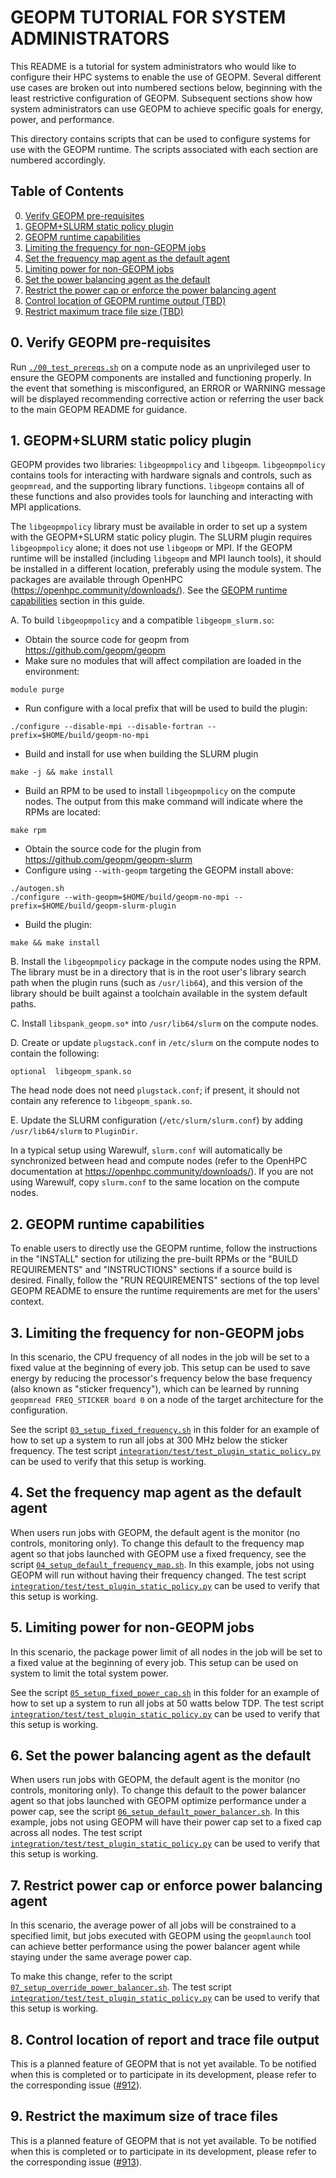 GEOPM TUTORIAL FOR SYSTEM ADMINISTRATORS
========================================
This README is a tutorial for system administrators who would like to configure
their HPC systems to enable the use of GEOPM. Several different use cases are
broken out into numbered sections below, beginning with the least restrictive
configuration of GEOPM. Subsequent sections show how system administrators can
use GEOPM to achieve specific goals for energy, power, and performance.

This directory contains scripts that can be used to configure systems for use
with the GEOPM runtime. The scripts associated with each section are numbered
accordingly.

Table of Contents
-----------------
0. [Verify GEOPM pre-requisites](#0-verify-geopm-pre-requisites)
1. [GEOPM+SLURM static policy plugin](#1-geopmslurm-static-policy-plugin)
2. [GEOPM runtime capabilities](#2-geopm-runtime-capabilities)
3. [Limiting the frequency for non-GEOPM jobs](#3-limiting-the-frequency-for-non-geopm-jobs)
4. [Set the frequency map agent as the default agent](#4-set-the-frequency-map-agent-as-the-default-agent)
5. [Limiting power for non-GEOPM jobs](#5-limiting-power-for-non-geopm-jobs)
6. [Set the power balancing agent as the default](#6-set-the-power-balancing-agent-as-the-default)
7. [Restrict the power cap or enforce the power balancing agent](#7-restrict-power-cap-or-enforce-power-balancing-agent)
8. [Control location of GEOPM runtime output (TBD)](#9-control-location-of-report-and-trace-file-output)
9. [Restrict maximum trace file size (TBD)](#10-restrict-the-maximum-size-of-trace-files)

## 0. Verify GEOPM pre-requisites
Run [`./00_test_prereqs.sh`](./00_test_prereqs.sh) on a compute node as an
unprivileged user to ensure the GEOPM components are installed and functioning
properly. In the event that something is misconfigured, an ERROR or WARNING
message will be displayed recommending corrective action or referring the user
back to the main GEOPM README for guidance.

## 1. GEOPM+SLURM static policy plugin
GEOPM provides two libraries: `libgeopmpolicy` and `libgeopm`. `libgeopmpolicy`
contains tools for interacting with hardware signals and controls, such as
`geopmread`, and the supporting library functions. `libgeopm` contains all of
these functions and also provides tools for launching and interacting with MPI
applications.

The `libgeopmpolicy` library must be available in order to set up a system with
the GEOPM+SLURM static policy plugin. The SLURM plugin requires
`libgeopmpolicy` alone; it does not use `libgeopm` or MPI. If the GEOPM runtime
will be installed (including `libgeopm` and MPI launch tools), it should be
installed in a different location, preferably using the module system. The
packages are available through OpenHPC
(<https://openhpc.community/downloads/>). See the [GEOPM runtime
capabilities](#2-geopm-runtime-capabilities) section in this guide.

A.  To build `libgeopmpolicy` and a compatible `libgeopm_slurm.so`:
* Obtain the source code for geopm from <https://github.com/geopm/geopm>
* Make sure no modules that will affect compilation are loaded in the
  environment:
```
module purge
```
* Run configure with a local prefix that will be used to build the plugin:
```
./configure --disable-mpi --disable-fortran --prefix=$HOME/build/geopm-no-mpi
```
* Build and install for use when building the SLURM plugin
```
make -j && make install
```
* Build an RPM to be used to install `libgeopmpolicy` on the compute nodes.
  The output from this make command will indicate where the RPMs are located:
```
make rpm
```
* Obtain the source code for the plugin from <https://github.com/geopm/geopm-slurm>
* Configure using `--with-geopm` targeting the GEOPM install above:
```
./autogen.sh
./configure --with-geopm=$HOME/build/geopm-no-mpi --prefix=$HOME/build/geopm-slurm-plugin
```
* Build the plugin:
```
make && make install
```
B.  Install the `libgeopmpolicy` package in the compute nodes using the RPM.
The library must be in a directory that is in the root user's library search
path when the plugin runs (such as `/usr/lib64`), and this version of the
library should be built against a toolchain available in the system default
paths.

C.  Install `libspank_geopm.so*` into `/usr/lib64/slurm` on the compute nodes.

D.  Create or update `plugstack.conf` in `/etc/slurm` on the compute nodes
to contain the following:
```
optional  libgeopm_spank.so
```
The head node does not need `plugstack.conf`; if present, it should not
contain any reference to `libgeopm_spank.so`.

E.  Update the SLURM configuration (`/etc/slurm/slurm.conf`) by adding
`/usr/lib64/slurm` to `PluginDir`.

In a typical setup using Warewulf, `slurm.conf` will automatically be
synchronized between head and compute nodes (refer to the OpenHPC documentation
at <https://openhpc.community/downloads/>). If you are not using Warewulf, copy
`slurm.conf` to the same location on the compute nodes.

## 2. GEOPM runtime capabilities
To enable users to directly use the GEOPM runtime, follow the instructions in
the "INSTALL" section for utilizing the pre-built RPMs or the "BUILD
REQUIREMENTS" and "INSTRUCTIONS" sections if a source build is desired.
Finally, follow the "RUN REQUIREMENTS" sections of the top level GEOPM README
to ensure the runtime requirements are met for the users' context.

## 3. Limiting the frequency for non-GEOPM jobs
In this scenario, the CPU frequency of all nodes in the job will be set
to a fixed value at the beginning of every job. This setup can be used
to save energy by reducing the processor's frequency below the
base frequency (also known as "sticker frequency"), which
can be learned by running `geopmread FREQ_STICKER board 0` on a node
of the target architecture for the configuration.

See the script [`03_setup_fixed_frequency.sh`](03_setup_fixed_frequency.sh) in this
folder for an example of how to set up a system to run all jobs at 300 MHz
below the sticker frequency. The test script
[`integration/test/test_plugin_static_policy.py`](../../integration/test/test_plugin_static_policy.py)
can be used to verify that this setup is working.

## 4. Set the frequency map agent as the default agent
When users run jobs with GEOPM, the default agent is the monitor (no controls,
monitoring only). To change this default to the frequency map agent so that
jobs launched with GEOPM use a fixed frequency, see the script
[`04_setup_default_frequency_map.sh`](04_setup_default_frequency_map.sh). In
this example, jobs not using GEOPM will run without having their frequency
changed. The test script
[`integration/test/test_plugin_static_policy.py`](../../integration/test/test_plugin_static_policy.py)
can be used to verify that this setup is working.

## 5. Limiting power for non-GEOPM jobs
In this scenario, the package power limit of all nodes in the job will be set
to a fixed value at the beginning of every job. This setup can be used on
system to limit the total system power.

See the script [`05_setup_fixed_power_cap.sh`](05_setup_fixed_power_cap.sh) in this
folder for an example of how to set up a system to run all jobs at 50 watts
below TDP. The test script
[`integration/test/test_plugin_static_policy.py`](../../integration/test/test_plugin_static_policy.py)
can be used to verify that this setup is working.

## 6. Set the power balancing agent as the default
When users run jobs with GEOPM, the default agent is the monitor (no controls,
monitoring only). To change this default to the power balancer agent so that
jobs launched with GEOPM optimize performance under a power cap, see the script
[`06_setup_default_power_balancer.sh`](06_setup_default_power_balancer.sh). In
this example, jobs not using GEOPM will have their power cap set to a fixed cap
across all nodes. The test script
[`integration/test/test_plugin_static_policy.py`](../../integration/test/test_plugin_static_policy.py)
can be used to verify that this setup is working.

## 7. Restrict power cap or enforce power balancing agent
In this scenario, the average power of all jobs will be constrained to a
specified limit, but jobs executed with GEOPM using the `geopmlaunch` tool can
achieve better performance using the power balancer agent while staying under
the same average power cap.

To make this change, refer to the script
[`07_setup_override_power_balancer.sh`](07_setup_override_power_balancer.sh).  The
test script
[`integration/test/test_plugin_static_policy.py`](../../integration/test/test_plugin_static_policy.py)
can be used to verify that this setup is working.

## 8. Control location of report and trace file output
This is a planned feature of GEOPM that is not yet available. To be notified
when this is completed or to participate in its development, please refer to
the corresponding issue ([#912](https://github.com/geopm/geopm/issues/912)).

## 9. Restrict the maximum size of trace files
This is a planned feature of GEOPM that is not yet available. To be notified
when this is completed or to participate in its development, please refer to
the corresponding issue ([#913](https://github.com/geopm/geopm/issues/913)).
